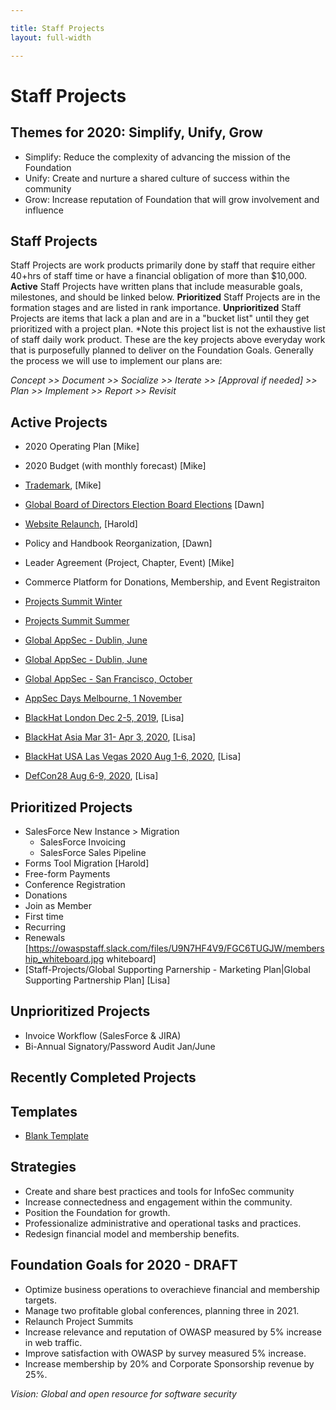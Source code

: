 ```yaml
---

title: Staff Projects
layout: full-width

---
```

# Staff Projects

## Themes for 2020: Simplify, Unify, Grow
* Simplify: Reduce the complexity of advancing the mission of the Foundation
* Unify: Create and nurture a shared culture of success within the community
* Grow: Increase reputation of Foundation that will grow involvement and influence

## Staff Projects

Staff Projects are work products primarily done by staff that require either 40+hrs of staff time or have a financial obligation of more than $10,000. **Active** Staff Projects have written plans that include measurable goals, milestones, and should be linked below.  **Prioritized** Staff Projects are in the formation stages and are listed in rank importance. **Unprioritized** Staff Projects are items that lack a plan and are in a "bucket list" until they get prioritized with a project plan. *Note this project list is not the exhaustive list of staff daily work product. These are the key projects above everyday work that is purposefully planned to deliver on the Foundation Goals. Generally the process we will use to implement our plans are: 

*Concept >> Document >> Socialize >> Iterate >> [Approval if needed] >> Plan >> Implement >> Report >> Revisit*

## Active Projects
* 2020 Operating Plan [Mike]
* 2020 Budget (with monthly forecast) [Mike]
* [Trademark](/www--staff/projects/201902-Trademarks), [Mike]
* [Global Board of Directors Election Board Elections](/www--staff/projects/201908-Board-Elections) [Dawn]
* [Website Relaunch](/www--staff/projects/2019-Website-Launch), [Harold]
* Policy and Handbook Reorganization, [Dawn]
* Leader Agreement (Project, Chapter, Event) [Mike]
* Commerce Platform for Donations, Membership, and Event Registraiton

* [Projects Summit Winter](/www--staff/projects/202002-Projects-Summit-Winter)
* [Projects Summit Summer](/www--staff/projects/202007-Projects-Summit-Summer)
* [Global AppSec - Dublin, June](/www--staff/projects/202006-GlobalAppSec-Dublin)
* [Global AppSec - Dublin, June](/www--staff/projects/202006-GlobalAppSec-Dublin)
* [Global AppSec - San Francisco, October](/www--staff/projects/202010-Global-AppSec-SF)

* [AppSec Days Melbourne, 1 November](https://www.owasp.org/index.php/Staff-Projects/20191101-AppSecDay-Melbourne)
* [BlackHat London Dec 2-5, 2019](/www--staff/projects/201912-Blackhat-London), [Lisa]
* [BlackHat Asia Mar 31- Apr 3, 2020](/www--staff/projects/202003-Blackhat-Asia), [Lisa]
* [BlackHat USA Las Vegas 2020 Aug 1-6, 2020](/www--staff/projects/202008-Blackhat-Las-Vegas), [Lisa]
* [DefCon28 Aug 6-9, 2020](/www--staff/projects/202008-Defcon-28), [Lisa]

## Prioritized Projects
* SalesForce New Instance > Migration
  * SalesForce Invoicing
  * SalesForce Sales Pipeline
* Forms Tool Migration [Harold]
 * Free-form Payments
 * Conference Registration
 * Donations
 * Join as Member
  * First time
  * Recurring
  * Renewals [https://owaspstaff.slack.com/files/U9N7HF4V9/FGC6TUGJW/membership_whiteboard.jpg whiteboard]
* [Staff-Projects/Global Supporting Parnership - Marketing Plan|Global Supporting Partnership Plan] [Lisa] 

## Unprioritized Projects

* Invoice Workflow (SalesForce & JIRA)
* Bi-Annual Signatory/Password Audit Jan/June

## Recently Completed Projects

## Templates 
* [Blank Template](/www--staff/projects/202001-template)

## Strategies
* Create and share best practices and tools for InfoSec community
* Increase connectedness and engagement within the community.
* Position the Foundation for growth.
* Professionalize administrative and operational tasks and practices.
* Redesign financial model and membership benefits.

## Foundation Goals for 2020 - DRAFT 

* Optimize business operations to overachieve financial and membership targets.
* Manage two profitable global conferences, planning three in 2021.
* Relaunch Project Summits
* Increase relevance and reputation of OWASP measured by 5% increase in web traffic.
* Improve satisfaction with OWASP by survey measured 5% increase.
* Increase membership by 20% and Corporate Sponsorship revenue by 25%.

*Vision: Global and open resource for software security*

